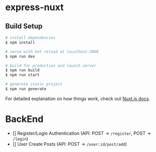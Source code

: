 # express-nuxt

## Build Setup

```bash
# install dependencies
$ npm install

# serve with hot reload at localhost:3000
$ npm run dev

# build for production and launch server
$ npm run build
$ npm run start

# generate static project
$ npm run generate
```

For detailed explanation on how things work, check out [Nuxt.js docs](https://nuxtjs.org).
# BackEnd
   - [] Register/Login Authentication (API: POST -> `/register`, POST -> `/login`)
   - [] User Create Posts (API: POST -> `/user:id/post/add`)
